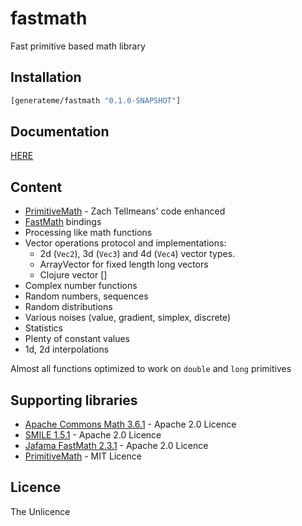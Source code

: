 # fastmath

Fast primitive based math library

## Installation

```clojure
[generateme/fastmath "0.1.0-SNAPSHOT"]
```

## Documentation

[HERE](https://generateme.github.io/fastmath/index.html)

## Content

* [PrimitiveMath](https://github.com/ztellman/primitive-math) - Zach Tellmeans' code enhanced
* [FastMath](https://github.com/jeffhain/jafama) bindings
* Processing like math functions
* Vector operations protocol and implementations:
  * 2d (`Vec2`), 3d (`Vec3`) and 4d (`Vec4`) vector types.
  * ArrayVector for fixed length long vectors
  * Clojure vector []
* Complex number functions
* Random numbers, sequences
* Random distributions
* Various noises (value, gradient, simplex, discrete)
* Statistics
* Plenty of constant values
* 1d, 2d interpolations

Almost all functions optimized to work on `double` and `long` primitives

## Supporting libraries

* [Apache Commons Math 3.6.1](http://commons.apache.org/proper/commons-math/index.html) - Apache 2.0 Licence
* [SMILE 1.5.1](http://haifengl.github.io/smile/) - Apache 2.0 Licence
* [Jafama FastMath 2.3.1](https://github.com/jeffhain/jafama) - Apache 2.0 Licence
* [PrimitiveMath](https://github.com/ztellman/primitive-math) - MIT Licence

## Licence

The Unlicence

